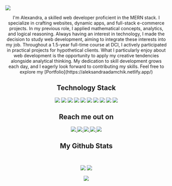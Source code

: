 <img src="https://github.com/Anmol-Baranwal/Cool-GIFs-For-GitHub/assets/74038190/d48893bd-0757-481c-8d7e-ba3e163feae7"/>

<p align="center">
I'm Alexandra, a skilled web developer proficient in the MERN stack. I specialize in crafting websites, dynamic apps, and full-stack e-commerce projects. In my previous role, I applied mathematical concepts, analytics, and logical reasoning. Always having an interest in technology, I made the decision to study web development, aiming to integrate these interests into my job. Throughout a 1.5-year full-time course at DCI, I actively participated in practical projects for hypothetical clients. What I particularly enjoy about web development is the opportunity to apply my creative tendencies alongside analytical thinking. My dedication to skill development grows each day, and I eagerly look forward to contributing my skills. Feel   free to explore my [Portfolio](https://aleksandraadamchik.netlify.app/)
</p> 

<h2 align="center">Technology Stack </h2>





<p align="center">

 
<img src="https://img.shields.io/badge/-HTML5-black?style=flat-square&logo=html5&logoColor=red"/>
<img src="https://img.shields.io/badge/-CSS3-black?style=flat-square&logo=css3&logoColor=blue"/>
<img src="https://img.shields.io/badge/-Bootstrap-black?style=flat-square&logo=bootstrap&logoColor=563D7C"/>
<img src="https://img.shields.io/badge/-JavaScript-black?style=flat-square&logo=javascript"/>
<img src="https://img.shields.io/badge/-Nodejs-black?style=flat-square&logo=Node.js"/>
<img src="https://img.shields.io/badge/-React-black?style=flat-square&logo=react"/>
<img src="https://img.shields.io/badge/-MongoDB-black?style=flat-square&logo=mongodb"/>
<img src="https://img.shields.io/badge/-MySQL-black?style=flat-square&logo=mysql"/>
<img src="https://img.shields.io/badge/-Git-black?style=flat-square&logo=git"/>
<img src="https://img.shields.io/badge/-GitHub-black?style=flat-square&logo=github"/>


 
</p>



<h2 align="center">Reach me out on </h2>

<p align="center">

<a href="mailto: aleksandra.adamchik@gmail.com">
 <img src="https://img.shields.io/badge/-aleksandra.adamchik-white?style=flat-square&logo=Gmail&logoColor=red&link=mailto:aleksandra.adamchik@gmail.com"/>
</a>
<a href="https://www.linkedin.com/in/aleksandraadamchik/">
 <img src="https://img.shields.io/badge/-aleksandraadamchik-white?style=flat-square&logo=Linkedin&logoColor=blue&link=https://www.linkedin.com/in/aleksandraadamchik/"/>
</a>
 <a href="https://twitter.com/aleksandraadamchik">
 <img src="https://img.shields.io/badge/-aleksandraadamchik-white?style=flat-square&logo=x&logoColor=black&link=https://twitter.com/aleksandraadamchik"/>
</a>
</a>
 <a href="https://aleksandraadamchik.netlify.app/">
 <img src="https://img.shields.io/badge/-aleksandraadamchik-white?style=flat-square&logo=netlify&logoColor=darkgreen&link=https://aleksandraadamchik.netlify.app"/>
</a>
</a>
 <a href="https://www.instagram.com/aleksandraadamchik">
 <img src="https://img.shields.io/badge/-aleksandraadamchik-white?style=flat-square&logo=instagram&logoColor=brown&link=https://www.instagram.com/aleksandra.adamchik/">
</a>
</p>

<h2 align="center">
  My Github Stats
</h2>
<br>
<p align = "center">
  <img  src = "https://github-readme-stats.vercel.app/api?username=ritik307&show_icons=true&theme=radical&line_height=27">
  <img  src="https://github-readme-streak-stats.herokuapp.com/?user=ritik307&show_icons=true&locale=en&layout=compact&theme=radical&line_height=27" />
</p>

<p align = "center">
 <img src = "https://github-readme-stats.vercel.app/api/top-langs/?username=ritik307&hide=html,css,java,shaderlab,kotlin,hlsl&theme=radical">
</p> 

<p align = "center">
 
</p> 








